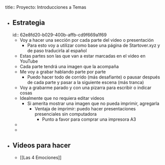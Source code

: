 title:: Proyecto: Introducciones a Temas

- ## Estrategia
  id:: 62e8fd20-b029-400b-affb-cd9f669a1f69
	- Voy a hacer una sección por cada parte del video o presentación
		- Para esto voy a utilizar como base una página de Startover.xyz y de paso traducirla al español
	- Estas partes son las que van a estar marcadas en el video en YouTube
	- Cada parte tendrá una imagen que la acompaña
	- Me voy a grabar hablando parte por parte
		- Puedo hacer todo de corrido (más desafiante) o pausar después de cada parte y pasar a la siguiente escena (más tranca)
	- Voy a grabarme parado y con una pizarra para escribir o indicar cosas
	- Idealmente que no requiera editar videos
		- Si amerita mostrar una imagen que no pueda imprimir, agregarla
			- Ventaja de imprimir: puedo hacer presentaciones presenciales sin computadora
				- Punto a favor para comprar una impresora A3
	-
	-
- ## Videos para hacer
	- [[Las 4 Emociones]]